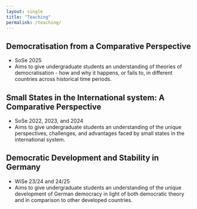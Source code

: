 ```yaml
---
layout: single
title: "Teaching"
permalink: /teaching/
---
```


## Democratisation from a Comparative Perspective

- SoSe 2025	
- Aims to give undergraduate students an understanding of theories of democratisation - how and why it happens, or fails to, in different countries across historical time periods.

## Small States in the International system: A Comparative Perspective

- SoSe 2022, 2023, and 2024
- Aims to give undergraduate students an understanding of the unique perspectives, challenges, and advantages faced by small states in the international system. 

## Democratic Development and Stability in Germany

- WiSe 23/24 and 24/25
- Aims to give undergraduate students an understanding of the unique development of German democracy in light of both democratic theory and in comparison to other developed countries. 


